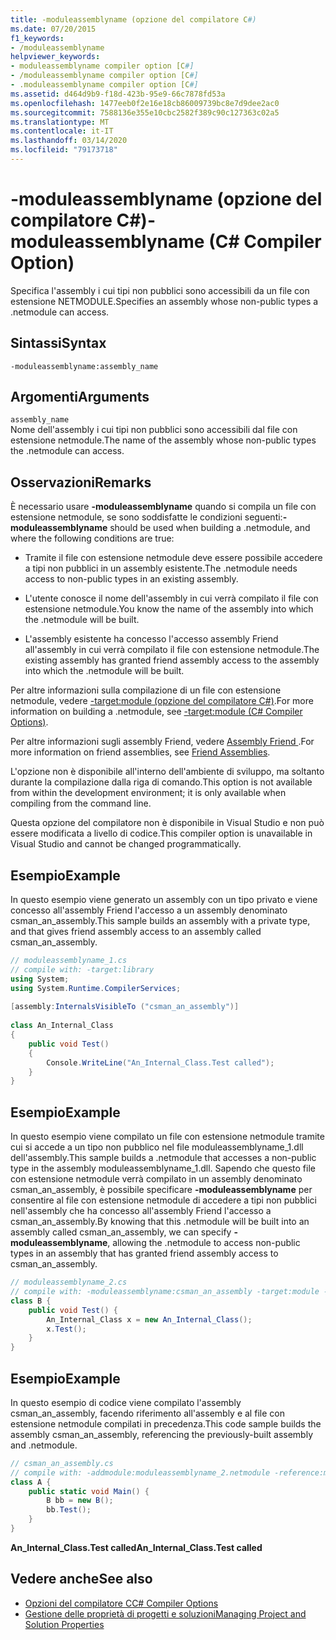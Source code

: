 ```yaml
---
title: -moduleassemblyname (opzione del compilatore C#)
ms.date: 07/20/2015
f1_keywords:
- /moduleassemblyname
helpviewer_keywords:
- moduleassemblyname compiler option [C#]
- /moduleassemblyname compiler option [C#]
- .moduleassemblyname compiler option [C#]
ms.assetid: d464d9b9-f18d-423b-95e9-66c7878fd53a
ms.openlocfilehash: 1477eeb0f2e16e18cb86009739bc8e7d9dee2ac0
ms.sourcegitcommit: 7588136e355e10cbc2582f389c90c127363c02a5
ms.translationtype: MT
ms.contentlocale: it-IT
ms.lasthandoff: 03/14/2020
ms.locfileid: "79173718"
---
```

# <a name="-moduleassemblyname-c-compiler-option"></a><span data-ttu-id="64b98-102">-moduleassemblyname (opzione del compilatore C#)</span><span class="sxs-lookup"><span data-stu-id="64b98-102">-moduleassemblyname (C# Compiler Option)</span></span>
<span data-ttu-id="64b98-103">Specifica l'assembly i cui tipi non pubblici sono accessibili da un file con estensione NETMODULE.</span><span class="sxs-lookup"><span data-stu-id="64b98-103">Specifies an assembly whose non-public types a .netmodule can access.</span></span>  
  
## <a name="syntax"></a><span data-ttu-id="64b98-104">Sintassi</span><span class="sxs-lookup"><span data-stu-id="64b98-104">Syntax</span></span>  
  
```console  
-moduleassemblyname:assembly_name  
```  
  
## <a name="arguments"></a><span data-ttu-id="64b98-105">Argomenti</span><span class="sxs-lookup"><span data-stu-id="64b98-105">Arguments</span></span>  
 `assembly_name`  
 <span data-ttu-id="64b98-106">Nome dell'assembly i cui tipi non pubblici sono accessibili dal file con estensione netmodule.</span><span class="sxs-lookup"><span data-stu-id="64b98-106">The name of the assembly whose non-public types the .netmodule can access.</span></span>  
  
## <a name="remarks"></a><span data-ttu-id="64b98-107">Osservazioni</span><span class="sxs-lookup"><span data-stu-id="64b98-107">Remarks</span></span>  
 <span data-ttu-id="64b98-108">È necessario usare **-moduleassemblyname** quando si compila un file con estensione netmodule, se sono soddisfatte le condizioni seguenti:</span><span class="sxs-lookup"><span data-stu-id="64b98-108">**-moduleassemblyname** should be used when building a .netmodule, and where the following conditions are true:</span></span>  
  
- <span data-ttu-id="64b98-109">Tramite il file con estensione netmodule deve essere possibile accedere a tipi non pubblici in un assembly esistente.</span><span class="sxs-lookup"><span data-stu-id="64b98-109">The .netmodule needs access to non-public types in an existing assembly.</span></span>  
  
- <span data-ttu-id="64b98-110">L'utente conosce il nome dell'assembly in cui verrà compilato il file con estensione netmodule.</span><span class="sxs-lookup"><span data-stu-id="64b98-110">You know the name of the assembly into which the .netmodule will be built.</span></span>  
  
- <span data-ttu-id="64b98-111">L'assembly esistente ha concesso l'accesso assembly Friend all'assembly in cui verrà compilato il file con estensione netmodule.</span><span class="sxs-lookup"><span data-stu-id="64b98-111">The existing assembly has granted friend assembly access to the assembly into which the .netmodule will be built.</span></span>  
  
 <span data-ttu-id="64b98-112">Per altre informazioni sulla compilazione di un file con estensione netmodule, vedere [-target:module (opzione del compilatore C#)](./target-module-compiler-option.md).</span><span class="sxs-lookup"><span data-stu-id="64b98-112">For more information on building a .netmodule, see [-target:module (C# Compiler Options)](./target-module-compiler-option.md).</span></span>  
  
 <span data-ttu-id="64b98-113">Per altre informazioni sugli assembly Friend, vedere [Assembly Friend ](../../../standard/assembly/friend.md).</span><span class="sxs-lookup"><span data-stu-id="64b98-113">For more information on friend assemblies, see [Friend Assemblies](../../../standard/assembly/friend.md).</span></span>  
  
 <span data-ttu-id="64b98-114">L'opzione non è disponibile all'interno dell'ambiente di sviluppo, ma soltanto durante la compilazione dalla riga di comando.</span><span class="sxs-lookup"><span data-stu-id="64b98-114">This option is not available from within the development environment; it is only available when compiling from the command line.</span></span>  
  
 <span data-ttu-id="64b98-115">Questa opzione del compilatore non è disponibile in Visual Studio e non può essere modificata a livello di codice.</span><span class="sxs-lookup"><span data-stu-id="64b98-115">This compiler option is unavailable in Visual Studio and cannot be changed programmatically.</span></span>  
  
## <a name="example"></a><span data-ttu-id="64b98-116">Esempio</span><span class="sxs-lookup"><span data-stu-id="64b98-116">Example</span></span>  
 <span data-ttu-id="64b98-117">In questo esempio viene generato un assembly con un tipo privato e viene concesso all'assembly Friend l'accesso a un assembly denominato csman_an_assembly.</span><span class="sxs-lookup"><span data-stu-id="64b98-117">This sample builds an assembly with a private type, and that gives friend assembly access to an assembly called csman_an_assembly.</span></span>  
  
```csharp  
// moduleassemblyname_1.cs  
// compile with: -target:library  
using System;  
using System.Runtime.CompilerServices;  
  
[assembly:InternalsVisibleTo ("csman_an_assembly")]  
  
class An_Internal_Class
{  
    public void Test()
    {
        Console.WriteLine("An_Internal_Class.Test called");
    }  
}  
```  
  
## <a name="example"></a><span data-ttu-id="64b98-118">Esempio</span><span class="sxs-lookup"><span data-stu-id="64b98-118">Example</span></span>  
 <span data-ttu-id="64b98-119">In questo esempio viene compilato un file con estensione netmodule tramite cui si accede a un tipo non pubblico nel file moduleassemblyname_1.dll dell'assembly.</span><span class="sxs-lookup"><span data-stu-id="64b98-119">This sample builds a .netmodule that accesses a non-public type in the assembly moduleassemblyname_1.dll.</span></span> <span data-ttu-id="64b98-120">Sapendo che questo file con estensione netmodule verrà compilato in un assembly denominato csman_an_assembly, è possibile specificare **-moduleassemblyname** per consentire al file con estensione netmodule di accedere a tipi non pubblici nell'assembly che ha concesso all'assembly Friend l'accesso a csman_an_assembly.</span><span class="sxs-lookup"><span data-stu-id="64b98-120">By knowing that this .netmodule will be built into an assembly called csman_an_assembly, we can specify **-moduleassemblyname**, allowing the .netmodule to access non-public types in an assembly that has granted friend assembly access to csman_an_assembly.</span></span>  
  
```csharp  
// moduleassemblyname_2.cs  
// compile with: -moduleassemblyname:csman_an_assembly -target:module -reference:moduleassemblyname_1.dll  
class B {  
    public void Test() {  
        An_Internal_Class x = new An_Internal_Class();  
        x.Test();  
    }  
}  
```  
  
## <a name="example"></a><span data-ttu-id="64b98-121">Esempio</span><span class="sxs-lookup"><span data-stu-id="64b98-121">Example</span></span>  
 <span data-ttu-id="64b98-122">In questo esempio di codice viene compilato l'assembly csman_an_assembly, facendo riferimento all'assembly e al file con estensione netmodule compilati in precedenza.</span><span class="sxs-lookup"><span data-stu-id="64b98-122">This code sample builds the assembly csman_an_assembly, referencing the previously-built assembly and .netmodule.</span></span>  
  
```csharp  
// csman_an_assembly.cs  
// compile with: -addmodule:moduleassemblyname_2.netmodule -reference:moduleassemblyname_1.dll  
class A {  
    public static void Main() {  
        B bb = new B();  
        bb.Test();  
    }  
}  
```  
  
<span data-ttu-id="64b98-123">**An_Internal_Class.Test called**</span><span class="sxs-lookup"><span data-stu-id="64b98-123">**An_Internal_Class.Test called**</span></span>

## <a name="see-also"></a><span data-ttu-id="64b98-124">Vedere anche</span><span class="sxs-lookup"><span data-stu-id="64b98-124">See also</span></span>

- [<span data-ttu-id="64b98-125">Opzioni del compilatore C</span><span class="sxs-lookup"><span data-stu-id="64b98-125">C# Compiler Options</span></span>](./index.md)
- [<span data-ttu-id="64b98-126">Gestione delle proprietà di progetti e soluzioni</span><span class="sxs-lookup"><span data-stu-id="64b98-126">Managing Project and Solution Properties</span></span>](/visualstudio/ide/managing-project-and-solution-properties)

